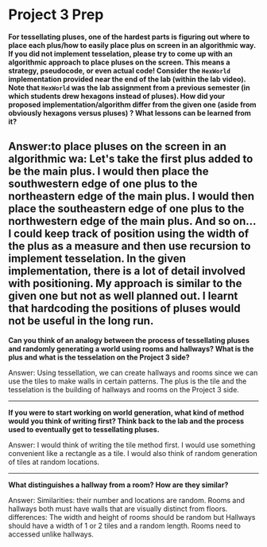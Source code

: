 # Project 3 Prep

**For tessellating pluses, one of the hardest parts is figuring out where to place each plus/how to easily place plus on screen in an algorithmic way.
If you did not implement tesselation, please try to come up with an algorithmic approach to place pluses on the screen. This means a strategy, pseudocode, or even actual code! 
Consider the `HexWorld` implementation provided near the end of the lab (within the lab video). Note that `HexWorld` was the lab assignment from a previous semester (in which students drew hexagons instead of pluses). 
How did your proposed implementation/algorithm differ from the given one (aside from obviously hexagons versus pluses) ? What lessons can be learned from it?**

Answer:to place pluses on the screen in an algorithmic wa:
Let's take the first plus added to be the  main plus.
I would then place the southwestern edge of one plus to the northeastern edge of the main plus.
I would then place the southeastern edge of one plus to the northwestern edge of the main plus.
And so on...
I could keep track of position using the width of the plus as a measure and then use recursion to implement tesselation.
In the given implementation, there is a lot of detail involved with positioning. My approach is similar to the given one
but not as well planned out. 
I learnt that hardcoding the positions of pluses would not be useful in the long run.
-----

**Can you think of an analogy between the process of tessellating pluses and randomly generating a world using rooms and hallways?
What is the plus and what is the tesselation on the Project 3 side?**

Answer:  Using tessellation, we can create hallways and rooms since we can use the tiles to make walls in certain patterns.
The plus is the tile and the tesselation is the building of hallways and rooms on the Project 3 side.

-----
**If you were to start working on world generation, what kind of method would you think of writing first? 
Think back to the lab and the process used to eventually get to tessellating pluses.**

Answer:  I would think of writing the tile method first. I would use something convenient like a rectangle as a tile.
I would also think of random generation of tiles at random locations.


-----
**What distinguishes a hallway from a room? How are they similar?**

Answer: Similarities:
their number and locations are random.
Rooms and hallways both must have walls that are visually distinct from floors.
 differences:
The width and height of rooms should be random but Hallways should have a width of 1 or 2 tiles and a random length.
Rooms need to accessed unlike hallways.
